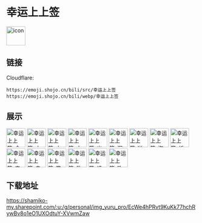 # 幸运上上签
<img src="https://emoji.shojo.cn/bili/src/幸运上上签/icon.png" width="50" height="50" alt="icon">

## 链接
Cloudflare:
```
https://emoji.shojo.cn/bili/src/幸运上上签
https://emoji.shojo.cn/bili/webp/幸运上上签
```
## 展示
<img src="https://emoji.shojo.cn/bili/src/幸运上上签/幸运上上签-今日运势.png" width="50" height="50" alt="幸运上上签-今日运势">
<img src="https://emoji.shojo.cn/bili/src/幸运上上签/幸运上上签-大吉.png" width="50" height="50" alt="幸运上上签-大吉">
<img src="https://emoji.shojo.cn/bili/src/幸运上上签/幸运上上签-中吉.png" width="50" height="50" alt="幸运上上签-中吉">
<img src="https://emoji.shojo.cn/bili/src/幸运上上签/幸运上上签-大凶.png" width="50" height="50" alt="幸运上上签-大凶">
<img src="https://emoji.shojo.cn/bili/src/幸运上上签/幸运上上签-出货了.png" width="50" height="50" alt="幸运上上签-出货了">
<img src="https://emoji.shojo.cn/bili/src/幸运上上签/幸运上上签-沉船了.png" width="50" height="50" alt="幸运上上签-沉船了">
<img src="https://emoji.shojo.cn/bili/src/幸运上上签/幸运上上签-逆天改命.png" width="50" height="50" alt="幸运上上签-逆天改命">
<img src="https://emoji.shojo.cn/bili/src/幸运上上签/幸运上上签-海豹晒卡.png" width="50" height="50" alt="幸运上上签-海豹晒卡">
<img src="https://emoji.shojo.cn/bili/src/幸运上上签/幸运上上签-祈福御守.png" width="50" height="50" alt="幸运上上签-祈福御守">
<img src="https://emoji.shojo.cn/bili/src/幸运上上签/幸运上上签-来了.png" width="50" height="50" alt="幸运上上签-来了">
<img src="https://emoji.shojo.cn/bili/src/幸运上上签/幸运上上签-走了.png" width="50" height="50" alt="幸运上上签-走了">
<img src="https://emoji.shojo.cn/bili/src/幸运上上签/幸运上上签-掌握未来.png" width="50" height="50" alt="幸运上上签-掌握未来">
<img src="https://emoji.shojo.cn/bili/src/幸运上上签/幸运上上签-数值真差.png" width="50" height="50" alt="幸运上上签-数值真差">
<img src="https://emoji.shojo.cn/bili/src/幸运上上签/幸运上上签-请神.png" width="50" height="50" alt="幸运上上签-请神">
<img src="https://emoji.shojo.cn/bili/src/幸运上上签/幸运上上签-欧气喷雾.png" width="50" height="50" alt="幸运上上签-欧气喷雾">

## 下载地址

https://shamiko-my.sharepoint.com/:u:/g/personal/img_yuru_pro/EcWe4hPRvt9KuKk77hchRywBv8o1eO1UXOdtuY-XVwmZaw